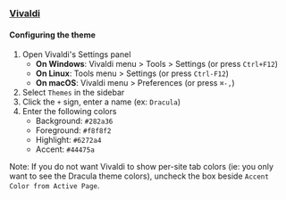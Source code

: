 ### [Vivaldi](https://vivaldi.com)

#### Configuring the theme

1. Open Vivaldi's Settings panel
   - **On Windows**: Vivaldi menu > Tools > Settings (or press `Ctrl+F12`)
   - **On Linux**: Tools menu > Settings (or press `Ctrl-F12`)
   - **On macOS**: Vivaldi menu > Preferences (or press `⌘-,`)
2. Select `Themes` in the sidebar
3. Click the `+` sign, enter a name (ex: `Dracula`)
4. Enter the following colors
   - Background: `#282a36`
   - Foreground: `#f8f8f2`
   - Highlight: `#6272a4`
   - Accent: `#44475a`

Note: If you do not want Vivaldi to show per-site tab colors (ie: you only want to see the Dracula theme colors), uncheck the box beside `Accent Color from Active Page`.
